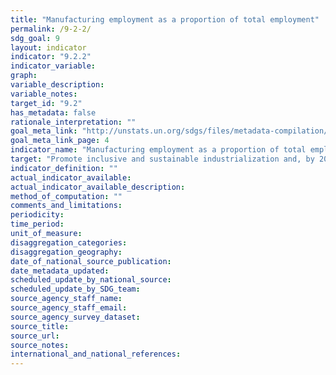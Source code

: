 ```yaml
---
title: "Manufacturing employment as a proportion of total employment"
permalink: /9-2-2/
sdg_goal: 9
layout: indicator
indicator: "9.2.2"
indicator_variable: 
graph: 
variable_description: 
variable_notes: 
target_id: "9.2"
has_metadata: false
rationale_interpretation: ""
goal_meta_link: "http://unstats.un.org/sdgs/files/metadata-compilation/Metadata-Goal-9.pdf"
goal_meta_link_page: 4
indicator_name: "Manufacturing employment as a proportion of total employment"
target: "Promote inclusive and sustainable industrialization and, by 2030, significantly raise industry's share of employment and gross domestic product, in line with national circumstances, and double its share in least developed countries."
indicator_definition: ""
actual_indicator_available: 
actual_indicator_available_description: 
method_of_computation: ""
comments_and_limitations: 
periodicity: 
time_period: 
unit_of_measure: 
disaggregation_categories: 
disaggregation_geography: 
date_of_national_source_publication: 
date_metadata_updated: 
scheduled_update_by_national_source: 
scheduled_update_by_SDG_team: 
source_agency_staff_name: 
source_agency_staff_email: 
source_agency_survey_dataset: 
source_title: 
source_url: 
source_notes: 
international_and_national_references: 
---
```


